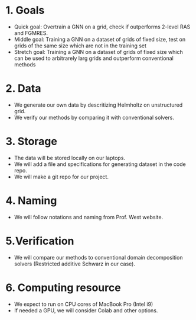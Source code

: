 # 1. Goals
* Quick goal: Overtrain a GNN on a grid, check if outperforms 2-level RAS and FGMRES.
* Middle goal: Training a GNN on a dataset of grids of fixed size, test on grids of the same size which are not in the training set
* Stretch goal: Training a GNN on a dataset of grids of fixed size which can be used to arbitrarely larg grids and outperform conventional methods

# 2. Data
* We generate our own data by descritizing Helmholtz on unstructured grid.
* We verify our methods by comparing it with conventional solvers.

# 3. Storage
* The data will be stored locally on our laptops.
* We will add a file and specifications for generating dataset in the code repo.
* We will make a git repo for our project.

# 4. Naming
* We will follow notations and naming from Prof. West website.

# 5.Verification
* We will compare our methods to conventional domain decomposition solvers (Restricted additive Schwarz in our case).

# 6. Computing resource
* We expect to run on CPU cores of MacBook Pro (Intel i9)
* If needed a GPU, we will consider Colab and other options.


